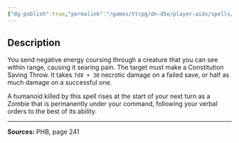 ```yaml
---
{"dg-publish":true,"permalink":"/games/ttrpg/dn-d5e/player-aids/spells/level-7/finger-of-death/","tags":["ttrpg/dnd/5e","verbal","somatic","spell"],"noteIcon":""}
---
```



## Description
You send negative energy coursing through a creature that you can see within range, causing it searing pain.
The target must make a Constitution Saving Throw.
It takes `7d8 + 30` necrotic damage on a failed save, or half as much damage on a successful one.

A humanoid killed by this spell rises at the start of your next turn as a Zombie that is permanently under your command, following your verbal orders to the best of its ability.

---

**Sources:** PHB, page 241
